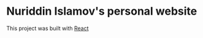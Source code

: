 # Nuriddin Islamov's personal website

This project was built with [React]('https://github.com/facebook/react')
